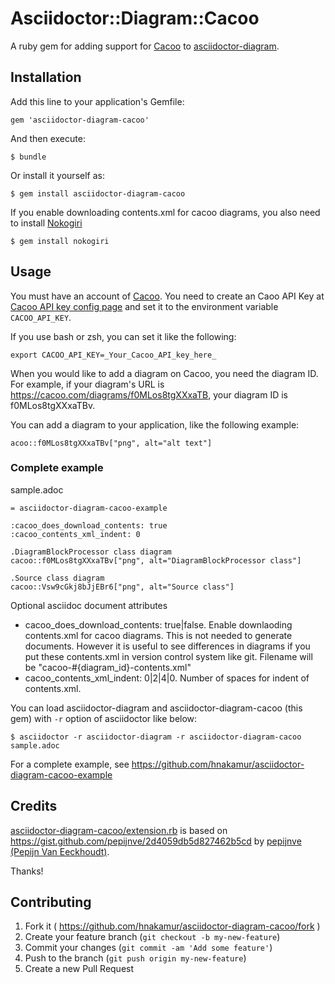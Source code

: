 # Asciidoctor::Diagram::Cacoo

A ruby gem for adding support for [Cacoo](https://cacoo.com) to [asciidoctor-diagram](https://github.com/asciidoctor/asciidoctor-diagram).

## Installation

Add this line to your application's Gemfile:

    gem 'asciidoctor-diagram-cacoo'

And then execute:

    $ bundle

Or install it yourself as:

    $ gem install asciidoctor-diagram-cacoo

If you enable downloading contents.xml for cacoo diagrams, you also need to install [Nokogiri](http://www.nokogiri.org/)

    $ gem install nokogiri

## Usage

You must have an account of [Cacoo](https://cacoo.com/).
You need to create an Caoo API Key at [Cacoo API key config page](https://cacoo.com/profile/api)
and set it to the environment variable `CACOO_API_KEY`.

If you use bash or zsh, you can set it like the following:

```
export CACOO_API_KEY=_Your_Cacoo_API_key_here_
```


When you would like to add a diagram on Cacoo, you need the diagram ID.
For example, if your diagram's URL is https://cacoo.com/diagrams/f0MLos8tgXXxaTB,
your diagram ID is f0MLos8tgXXxaTBv.

You can add a diagram to your application, like the following example:

```
acoo::f0MLos8tgXXxaTBv["png", alt="alt text"]
```

### Complete example

sample.adoc

```
= asciidoctor-diagram-cacoo-example

:cacoo_does_download_contents: true
:cacoo_contents_xml_indent: 0

.DiagramBlockProcessor class diagram
cacoo::f0MLos8tgXXxaTBv["png", alt="DiagramBlockProcessor class"]

.Source class diagram
cacoo::Vsw9cGkj8bJjEBr6["png", alt="Source class"]
```

Optional asciidoc document attributes

* cacoo_does_download_contents: true|false. Enable downlaoding contents.xml for cacoo diagrams. This is not needed to generate documents. However it is useful to see differences in diagrams if you put these contents.xml in version control system like git. Filename will be "cacoo-#{diagram_id}-contents.xml"
* cacoo_contents_xml_indent: 0|2|4|0. Number of spaces for indent of contents.xml.


You can load asciidoctor-diagram and asciidoctor-diagram-cacoo (this gem) with `-r` option
of asciidoctor like below:

```
$ asciidoctor -r asciidoctor-diagram -r asciidoctor-diagram-cacoo sample.adoc
```

For a complete example, see https://github.com/hnakamur/asciidoctor-diagram-cacoo-example

## Credits

[asciidoctor-diagram-cacoo/extension.rb]( https://github.com/hnakamur/asciidoctor-diagram-cacoo/blob/master/lib/asciidoctor-diagram-cacoo/extension.rb ) is based on https://gist.github.com/pepijnve/2d4059db5d827462b5cd by [pepijnve (Pepijn Van Eeckhoudt)]( https://github.com/pepijnve ).

Thanks!

## Contributing

1. Fork it ( https://github.com/hnakamur/asciidoctor-diagram-cacoo/fork )
2. Create your feature branch (`git checkout -b my-new-feature`)
3. Commit your changes (`git commit -am 'Add some feature'`)
4. Push to the branch (`git push origin my-new-feature`)
5. Create a new Pull Request
